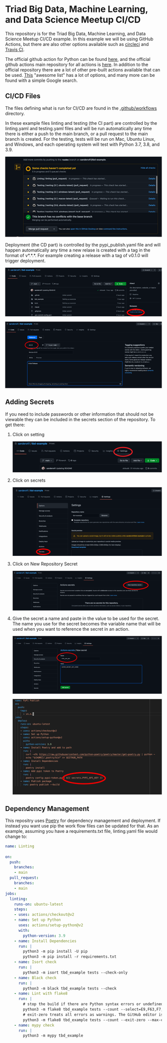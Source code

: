 # Triad Big Data, Machine Learning, and Data Science Meetup CI/CD

This repository is for the Triad Big Data, Machine Learning, and Data Science Meetup CI/CD example. In this example we will be using GitHub Actions, but there are also other options available such as [circleci](https://circleci.com/) and [Travis CI](https://travis-ci.com/).

The official github action for Python can be found [here](https://github.com/actions/setup-python), and the official github actions main repository for all actions is [here](https://github.com/actions). In addition to the official repository there are a lot of other pre-built actions available that can be used. [This](https://github.com/sdras/awesome-actions) "awesome list" has a lot of options, and many more can be found with a simple Google search.

## CI/CD Files

The files defining what is run for CI/CD are found in the [.github/workflows](https://github.com/sanders41/tbd-example/tree/main/.github/workflows) directory.

In these example files linting and testing (the CI part) are controlled by the linting.yaml and testing.yaml files and will be run automatically any time there is either a push to the main branch, or a pull request to the main branch is created. For the testing, tests will be run on Mac, Ubuntu Linux, and Windows, and each operating system will test with Python 3.7, 3.8, and 3.9.

![CI Running](https://raw.githubusercontent.com/sanders41/tbd-example/main/images/ci-running.png)

Deployment (the CD part) is controlled by the pypi_publish.yaml file and will happen automatically any time a new relase is created with a tag in the format of v\*.\*.\*. For example creating a release with a tag of v0.1.0 will trigger deployment.

![Create Release](https://raw.githubusercontent.com/sanders41/tbd-example/main/images/create-release.png)

![Tag Release](https://raw.githubusercontent.com/sanders41/tbd-example/main/images/tag.png)

## Adding Secrets

If you need to include passwords or other information that should not be viewable they can be included in the secrets section of the repository. To get there:

1. Click on setting

    ![Settings](https://raw.githubusercontent.com/sanders41/tbd-example/main/images/settings.png)

2. Click on secrets

    ![Secrets](https://raw.githubusercontent.com/sanders41/tbd-example/main/images/secrets.png)

3. Click on New Repository Secret

    ![New Repository Secret](https://raw.githubusercontent.com/sanders41/tbd-example/main/images/new-secret.png)

4. Give the secret a name and paste in the value to be used for the secret. The name you use for the secret becomes the variable name that will be used when you want to reference the secret in an action.

    ![Secret Information](https://raw.githubusercontent.com/sanders41/tbd-example/main/images/secret-info.png)

    ![Secret in YAML file](https://raw.githubusercontent.com/sanders41/tbd-example/main/images/secret-in-yaml.png)

## Dependency Management

This repositry uses [Poetry](https://python-poetry.org/) for dependency management and deployment. If instead you want use pip the work flow files can be updated for that. As an example, assuming you have a requirements.txt file, linting.yaml file would change to:

```yaml
name: Linting

on:
  push:
    branches:
    - main
  pull_request:
    branches:
    - main
jobs:
  linting:
    runs-on: ubuntu-latest
    steps:
    - uses: actions/checkout@v2
    - name: Set up Python
      uses: actions/setup-python@v2
      with:
        python-version: 3.9
    - name: Install Dependencies
      run: |
        python3 -m pip install -U pip
        python3 -m pip install -r requirements.txt
    - name: Isort check
      run: |
        python3 -m isort tbd_example tests --check-only
    - name: Black check
      run: |
        python3 -m black tbd_example tests --check
    - name: Lint with flake8
      run: |
        # stop the build if there are Python syntax errors or undefined names
        python3 -m flake8 tbd_example tests --count --select=E9,F63,F7,F82 --show-source --statistics
        # exit-zero treats all errors as warnings. The GitHub editor is 127 chars wide
        python3 -m flake8 tbd_example tests --count --exit-zero --max-complexity=10 --max-line-length=100 --statistics
    - name: mypy check
      run: |
        python3 -m mypy tbd_example
```

